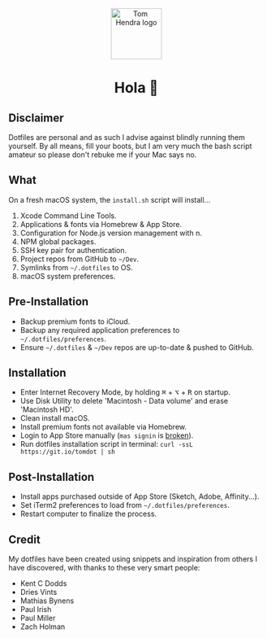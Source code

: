 <div align=center>
<img alt="Tom Hendra logo" src="https://res.cloudinary.com/tomhendra/image/upload/v1567091669/tomhendra-logo/tomhendra-logo-round-1024.png" width="100" />
<h1>Hola 👋</h1>
</div>

## Disclaimer

Dotfiles are personal and as such I advise against blindly running them yourself. By all means, fill your boots, but I am very much the bash script amateur so please don't rebuke me if your Mac says no.

## What

On a fresh macOS system, the `install.sh` script will install...

1. Xcode Command Line Tools.
2. Applications & fonts via Homebrew & App Store.
3. Configuration for Node.js version management with n.
4. NPM global packages.
5. SSH key pair for authentication.
6. Project repos from GitHub to `~/Dev`.
7. Symlinks from `~/.dotfiles` to OS.
8. macOS system preferences.

## Pre-Installation

- Backup premium fonts to iCloud.
- Backup any required application preferences to `~/.dotfiles/preferences`.
- Ensure `~/.dotfiles` & `~/Dev` repos are up-to-date & pushed to GitHub.

## Installation

- Enter Internet Recovery Mode, by holding <kbd>⌘</kbd> + <kbd>⌥</kbd> + <kbd>R</kbd> on startup.
- Use Disk Utility to delete 'Macintosh - Data volume' and erase 'Macintosh HD'.
- Clean install macOS.
- Install premium fonts not available via Homebrew.
- Login to App Store manually (`mas signin` is [broken](https://github.com/mas-cli/mas#-sign-in)).
- Run dotfiles installation script in terminal: `curl -ssL https://git.io/tomdot | sh`

## Post-Installation

- Install apps purchased outside of App Store (Sketch, Adobe, Affinity...).
- Set iTerm2 preferences to load from `~/.dotfiles/preferences`.
- Restart computer to finalize the process.

## Credit

My dotfiles have been created using snippets and inspiration from others I have discovered, with thanks to these very smart people:

- Kent C Dodds
- Dries Vints
- Mathias Bynens
- Paul Irish
- Paul Miller
- Zach Holman
